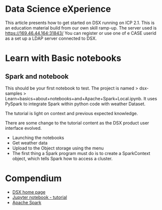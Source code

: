 # Data Science eXperience
This article presents how to get started on DSX running on ICP 2.1. This is an education material build from our own skill ramp-up.
The server used is https://169.46.44.164:31843/
You can register or use one of e CASE userid as a set up a LDAP server connected to DSX.

# Learn with Basic notebooks
## Spark and notebook
This should be your first notebook to test. The project is named  > dsx-samples > Learn+basics+about+notebooks+and+Apache+Spark+Local.ipynb. It uses PySpark to integrate Spark within python code with weather Dataset.

The tutorial is light on context and previous expected knowledge.

There are some change to the tutorial content as the DSX product user interface evolved.
* Launching the notebooks
* Get weather data
* Upload to the Object storage using the menu
* The first thing a Spark program must do is to create a SparkContext object, which tells Spark how to access a cluster.

# Compendium
* [DSX home page](https://datascience.ibm.com/)
* [Jupyter notebook - tutorial](http://jupyter.org)
* [Apache Spark](https://spark.apache.org/docs/latest/index.html)
